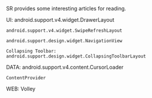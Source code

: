 SR provides some interesting articles for reading.

UI: 
    android.support.v4.widget.DrawerLayout
    
    android.support.v4.widget.SwipeRefreshLayout
    
    android.support.design.widget.NavigationView
    
    Collapsing Toolbar: android.support.design.widget.CollapsingToolbarLayout


DATA: 
    android.support.v4.content.CursorLoader
    
    ContentProvider


WEB: Volley


